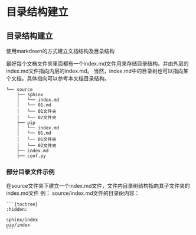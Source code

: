 # 目录结构建立
## 目录结构建立

使用markdown的方式建立文档结构及目录结构

最好每个文档文件夹里面都有一个index.md文件用来存储目录结构。并由外层的index.md文件指向内层的index.md。
当然，index.md中的目录树也可以指向某个文档。具体指向可以参考本文档目录结构。

```
└── source
    ├── sphinx
    │   └── index.md
    │   └── 01.md
    │   └── 01文件夹   
    │   └── 02文件夹  
    ├── pip
    │   └── index.md
    │   └── 01.md
    │   └── 01文件夹   
    │   └── 02文件夹 
    ├── index.md
    ├── conf.py
```


### 部分目录文件示例

在source文件夹下建立一个index.md文件，文件内目录树结构指向其子文件夹的index.md文件
例：
source/index.md文件的目录树内容：

````
```{toctree}
:hidden:

sphinx/index
pip/index
```
````


